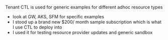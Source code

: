 Tenant CTL is used for generic examples for different adhoc resource types
- look at GW, AKS, SFM for specific examples
- I stood up a brand new $200/ month sample subscription which is what I use CTL to deploy into
- I used it for testing resource provider updates and generic sandbox